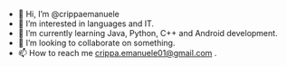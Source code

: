 - 👋 Hi, I’m @crippaemanuele
- 👀 I’m interested in languages and IT.
- 🌱 I’m currently learning Java, Python, C++ and Android development.
- 💞️ I’m looking to collaborate on something.
- 📫 How to reach me crippa.emanuele01@gmail.com .

<!---
crippaemanuele/crippaemanuele is a ✨ special ✨ repository because its `README.md` (this file) appears on your GitHub profile.
You can click the Preview link to take a look at your changes.
--->
